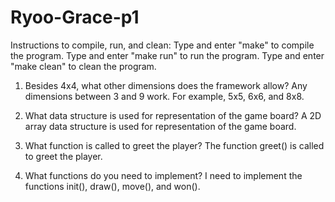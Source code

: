 # Ryoo-Grace-p1

Instructions to compile, run, and clean:
Type and enter "make" to compile the program.
Type and enter "make run" to run the program.
Type and enter "make clean" to clean the program.

1. Besides 4x4, what other dimensions does the framework allow?
    Any dimensions between 3 and 9 work. For example, 5x5, 6x6, and 8x8.

2. What data structure is used for representation of the game board?
    A 2D array data structure is used for representation of the game board.

3. What function is called to greet the player?
    The function greet() is called to greet the player.

4. What functions do you need to implement?
    I need to implement the functions init(), draw(), move(), and won().
